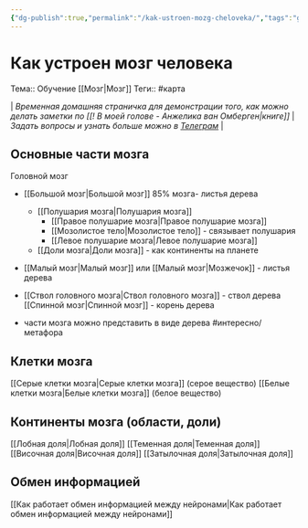 ```yaml
---
{"dg-publish":true,"permalink":"/kak-ustroen-mozg-cheloveka/","tags":"gardenEntry","dgHomeLink":true,"dgPassFrontmatter":false}
---
```



# Как устроен мозг человека
Тема:: Обучение [[Мозг|Мозг]]
Теги:: #карта

| *Временная домашняя страничка для демонстрации того, как можно делать заметки по [[! В моей голове - Анжелика ван Омберген|книге]]*  | *Задать вопросы и узнать больше можно в [Телеграм](https://t.me/cLifeOS)* |


## Основные части мозга
Головной мозг
- [[Большой мозг|Большой мозг]] 85% мозга- листья дерева
	- [[Полушария мозга|Полушария мозга]]
		- [[Правое полушарие мозга|Правое полушарие мозга]]
		- [[Мозолистое тело|Мозолистое тело]] - связывает полушария
		- [[Левое полушарие мозга|Левое полушарие мозга]]
	- [[Доли мозга|Доли мозга]] - как континенты на планете
- [[Малый мозг|Малый мозг]] или [[Малый мозг|Мозжечок]] - листья дерева
- [[Ствол головного мозга|Ствол головного мозга]] - ствол дерева
[[Спинной мозг|Спинной мозг]] - корень дерева

- части мозга можно представить в виде дерева #интересно/метафора




## Клетки мозга
[[Серые клетки мозга|Серые клетки мозга]] (серое вещество)
[[Белые клетки мозга|Белые клетки мозга]] (белое вещество)

## Континенты мозга (области, доли)
[[Лобная доля|Лобная доля]]
[[Теменная доля|Теменная доля]]
[[Височная доля|Височная доля]]
[[Затылочная доля|Затылочная доля]]

## Обмен информацией
[[Как работает обмен информацией между нейронами|Как работает обмен информацией между нейронами]]


